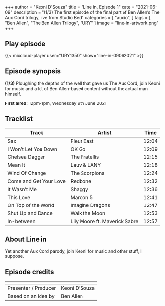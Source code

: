 +++
author = "Keoni D'Souza"
title = "Line in, Episode 1"
date = "2021-06-09"
description = "(1/3) The first episode of the final part of Ben Allen’s The Aux Cord trilogy, live from Studio Bed"
categories = [
    "audio",
]
tags = [
    "Ben Allen",
    "The Ben Allen Trilogy",
    "URY"
]
image = "line-in-artwork.png"
+++

## Play episode

{{< mixcloud-player user="URY1350" show="line-in-09062021" >}}

## Episode synopsis

**(1/3)** Ploughing the depths of the well that gave us The Aux Cord, join Keoni for music and a lot of Ben Allen-based content without the actual man himself.

**First aired**: 12pm-1pm, Wednesday 9th June 2021

## Tracklist

| Track	| Artist | Time |
| --- | --- | --- |
| Sax | Fleur East | 12:04 | 
| I Won’t Let You Down | OK Go | 12:09 |
| Chelsea Dagger | The Fratellis | 12:15 |
| Mean It | Lauv & LANY | 12:18 |
| Wind Of Change | The Scorpions | 12:24 |
| Come and Get Your Love | Redbone | 12:32 |
| It Wasn’t Me | Shaggy | 12:36 |
| This Love | Maroon 5 | 12:41 |
| On Top of the World | Imagine Dragons | 12:47 |
| Shut Up and Dance | Walk the Moon	| 12:53 |
| In-between | Lily Moore ft. Maverick Sabre | 12:57 |

## About Line in

Yet another Aux Cord parody, join Keoni for music and other stuff, I suppose.

## Episode credits

| []() | []() |
| --- | --- |
| Presenter / Producer | Keoni D’Souza |
| Based on an idea by | Ben Allen |